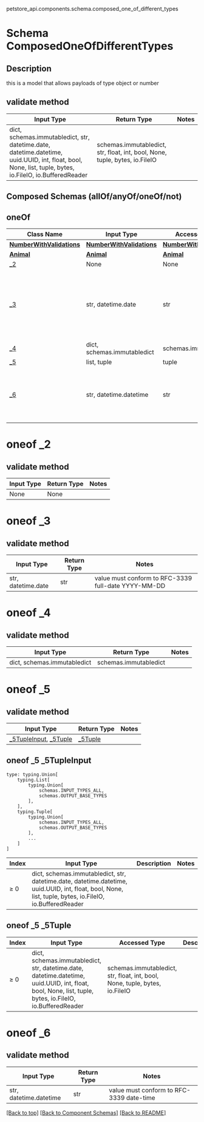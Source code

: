petstore_api.components.schema.composed_one_of_different_types
# Schema ComposedOneOfDifferentTypes

## Description
this is a model that allows payloads of type object or number

## validate method
Input Type | Return Type | Notes
------------ | ------------- | -------------
dict, schemas.immutabledict, str, datetime.date, datetime.datetime, uuid.UUID, int, float, bool, None, list, tuple, bytes, io.FileIO, io.BufferedReader | schemas.immutabledict, str, float, int, bool, None, tuple, bytes, io.FileIO |

## Composed Schemas (allOf/anyOf/oneOf/not)
## oneOf
Class Name | Input Type | Accessed Type | Description | Notes
------------- | ------------- | ------------- | ------------- | -------------
[**NumberWithValidations**](number_with_validations.md) | [**NumberWithValidations**](number_with_validations.md) | [**NumberWithValidations**](number_with_validations.md) |  |
[**Animal**](animal.md) | [**Animal**](animal.md) | [**Animal**](animal.md) |  |
[_2](#oneof-_2) | None | None |  |
[_3](#oneof-_3) | str, datetime.date | str |  | value must conform to RFC-3339 full-date YYYY-MM-DD
[_4](#oneof-_4) | dict, schemas.immutabledict | schemas.immutabledict |  |
[_5](#oneof-_5) | list, tuple | tuple |  |
[_6](#oneof-_6) | str, datetime.datetime | str |  | value must conform to RFC-3339 date-time

# oneof _2

## validate method
Input Type | Return Type | Notes
------------ | ------------- | -------------
None | None |

# oneof _3

## validate method
Input Type | Return Type | Notes
------------ | ------------- | -------------
str, datetime.date | str | value must conform to RFC-3339 full-date YYYY-MM-DD

# oneof _4

## validate method
Input Type | Return Type | Notes
------------ | ------------- | -------------
dict, schemas.immutabledict | schemas.immutabledict |

# oneof _5

## validate method
Input Type | Return Type | Notes
------------ | ------------- | -------------
[_5TupleInput](#oneof-_5-_5tupleinput), [_5Tuple](#oneof-_5-_5tuple) | [_5Tuple](#oneof-_5-_5tuple) |

## oneof _5 _5TupleInput
```
type: typing.Union[
    typing.List[
        typing.Union[
            schemas.INPUT_TYPES_ALL,
            schemas.OUTPUT_BASE_TYPES
        ],
    ],
    typing.Tuple[
        typing.Union[
            schemas.INPUT_TYPES_ALL,
            schemas.OUTPUT_BASE_TYPES
        ],
        ...
    ]
]
```
Index | Input Type | Description | Notes
------------- | ------------- | ------------- | -------------
≥ 0 | dict, schemas.immutabledict, str, datetime.date, datetime.datetime, uuid.UUID, int, float, bool, None, list, tuple, bytes, io.FileIO, io.BufferedReader |  |

## oneof _5 _5Tuple
Index | Input Type | Accessed Type | Description | Notes
------------- | ------------- | ------------- | ------------- | -------------
≥ 0 | dict, schemas.immutabledict, str, datetime.date, datetime.datetime, uuid.UUID, int, float, bool, None, list, tuple, bytes, io.FileIO, io.BufferedReader | schemas.immutabledict, str, float, int, bool, None, tuple, bytes, io.FileIO |  |

# oneof _6

## validate method
Input Type | Return Type | Notes
------------ | ------------- | -------------
str, datetime.datetime | str | value must conform to RFC-3339 date-time

[[Back to top]](#top) [[Back to Component Schemas]](../../../README.md#Component-Schemas) [[Back to README]](../../../README.md)
